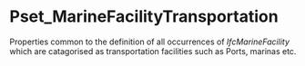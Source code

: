 # Pset_MarineFacilityTransportation

Properties common to the definition of all occurrences of _IfcMarineFacility_ which are catagorised as transportation facilities such as Ports, marinas etc.
